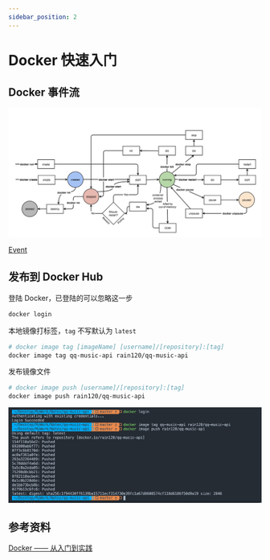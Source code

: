```yaml
---
sidebar_position: 2
---
```


# Docker 快速入门

## Docker 事件流

![docker-event-state](./images/docker-event-state.png)

[Event](https://docs.docker.com/engine/reference/api/docker_remote_api/)

## 发布到 Docker Hub

登陆 Docker，已登陆的可以忽略这一步

```sh
docker login
```

本地镜像打标签，`tag` 不写默认为 `latest`

```sh
# docker image tag [imageName] [username]/[repository]:[tag]
docker image tag qq-music-api rain120/qq-music-api
```

发布镜像文件

```sh
# docker image push [username]/[repository]:[tag]
docker image push rain120/qq-music-api
```

![docker-hub-push.png](./images/docker-hub-push.png)

## 参考资料

[Docker —— 从入门到实践](https://yeasy.gitbook.io/docker_practice/)